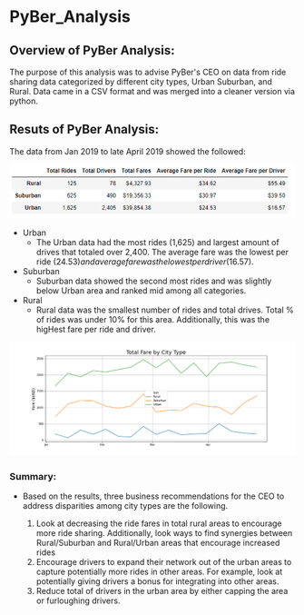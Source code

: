 # PyBer_Analysis



## Overview of PyBer Analysis:
The purpose of this analysis was to advise PyBer's CEO on data from ride sharing data categorized by different city types, Urban Suburban, and Rural. Data came in a CSV format and was merged into a cleaner version via python. 
## Resuts of PyBer Analysis:
The data from Jan 2019 to late April 2019 showed the followed:


![](analysis/Takeways.png)


* Urban
    * The Urban data had the most rides (1,625) and largest amount of drives that totaled over 2,400. The average fare was the lowest per ride ($24.53) and average fare was the lowest per driver ($16.57).
* Suburban
    * Suburban data showed the second most rides and was slightly below Urban area and ranked mid among all categories. 
* Rural 
    * Rural data was the smallest number of rides and total drives. Total % of rides was under 10% for this area. Additionally, this was the higHest fare per ride and driver.  

![](analysis/Pyber_fare_summary.png)

### Summary:
* Based on the results, three business recommendations for the CEO to address disparities among city types are the following. 

    1. Look at decreasing the ride fares in total rural areas to encourage more ride sharing. Additionally, look ways to find synergies between Rural/Suburban and Rural/Urban areas that encourage increased rides
    2. Encourage drivers to expand their network out of the urban areas to capture potentially more rides in other areas. For example, look at potentially giving drivers a bonus for integrating into other areas. 
    3. Reduce total of drivers in the urban area by either capping the area or furloughing  drivers. 

###
